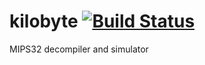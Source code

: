 # kilobyte [![Build Status](https://travis-ci.org/leksak/kilobyte.svg?branch=master)](https://travis-ci.org/leksak/kilobyte)

MIPS32 decompiler and simulator
